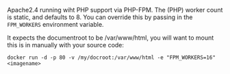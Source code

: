 Apache2.4 running wiht PHP support via PHP-FPM. The (PHP) worker count is static, and defaults to 8. You can override this by passing in the `FPM_WORKERS` environment variable.

It expects the documentroot to be /var/www/html, you will want to mount this is in manually with your source code:

    docker run -d -p 80 -v /my/docroot:/var/www/html -e "FPM_WORKERS=16" <imagename>
